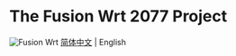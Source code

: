 # The Fusion Wrt 2077 Project
![Fusion Wrt]()
[简体中文](https://github.com/FusionWrt/2077/blob/main/README_CN.md) | English
